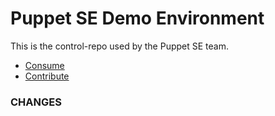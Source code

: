 Puppet SE Demo Environment
==========================

This is the control-repo used by the Puppet SE team.

* [Consume](docs/consume.md)
* [Contribute](docs/contribute.md)

### CHANGES ####
